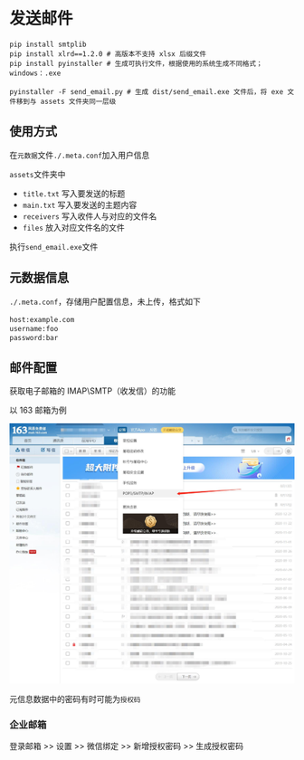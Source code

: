 # 发送邮件

```
pip install smtplib
pip install xlrd==1.2.0 # 高版本不支持 xlsx 后缀文件
pip install pyinstaller # 生成可执行文件，根据使用的系统生成不同格式；windows：.exe

pyinstaller -F send_email.py # 生成 dist/send_email.exe 文件后，将 exe 文件移到与 assets 文件夹同一层级
```

## 使用方式

在`元数据`文件`./.meta.conf`加入用户信息

`assets`文件夹中
- `title.txt` 写入要发送的标题
- `main.txt` 写入要发送的主题内容
- `receivers` 写入收件人与对应的文件名
- `files` 放入对应文件名的文件

执行`send_email.exe`文件

## 元数据信息

`./.meta.conf`，存储用户配置信息，未上传，格式如下
```
host:example.com
username:foo
password:bar
```

## 邮件配置

获取电子邮箱的 IMAP\SMTP（收发信）的功能

以 163 邮箱为例

![](../statics/163SMTP.jpg)

元信息数据中的密码有时可能为`授权码`

### 企业邮箱

登录邮箱 >> 设置 >> 微信绑定 >> 新增授权密码 >> 生成授权密码